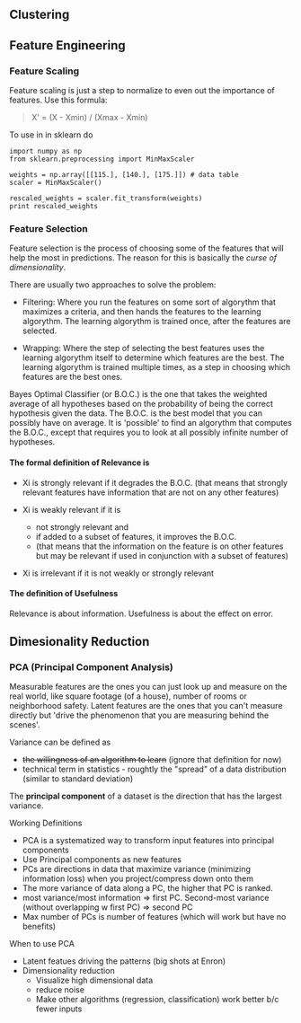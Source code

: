 ## Clustering

## Feature Engineering

### Feature Scaling

Feature scaling is just a step to normalize  to even out the importance of features. Use this formula:

> X' = (X - Xmin) / (Xmax - Xmin)

To use in in sklearn do

    import numpy as np
    from sklearn.preprocessing import MinMaxScaler

    weights = np.array([[115.], [140.], [175.]]) # data table
    scaler = MinMaxScaler()

    rescaled_weights = scaler.fit_transform(weights)
    print rescaled_weights

### Feature Selection

Feature selection is the process of choosing some of the features that will help the most in predictions. The reason for this is basically the *curse of dimensionality*.

There are usually two approaches to solve the problem:

- Filtering: Where you run the features on some sort of algorythm that maximizes a criteria, and then hands the features to the learning algorythm. The learning algorythm is trained once, after the features are selected.

- Wrapping:  Where the step of selecting the best features uses the learning algorythm itself to determine which features are the best. The learning algorythm is trained multiple times, as a step in choosing which features are the best ones.

Bayes Optimal Classifier (or B.O.C.) is the one that takes the weighted average of all hypotheses based on the probability of being the correct hypothesis given the data. The B.O.C. is the best model that you can possibly have on average. It is 'possible' to find an algorythm that computes the B.O.C., except that requires you to look at all possibly infinite number of hypotheses.  

#### The formal definition of Relevance is

- Xi is strongly relevant if it degrades the B.O.C. (that means that strongly relevant features have information that are not on any other features)

- Xi is weakly relevant if it is 
  - not strongly relevant and
  - if added to a subset of features, it improves the B.O.C.
  - (that means that the information on the feature is on other features but may be relevant if used in conjunction with a subset of features)

- Xi is irrelevant if it is not weakly or strongly relevant

#### The definition of Usefulness

Relevance is about information. Usefulness is about the effect on error. 

## Dimesionality Reduction

### PCA (Principal Component Analysis)

Measurable features are the ones you can just look up and measure on the real world, like square footage (of a house), number of rooms or neighborhood safety. Latent features are the ones that you can't measure directly but 'drive the phenomenon that you are measuring behind the scenes'.

Variance can be defined as

- ~~the willingness of an algorithm to learn~~ (ignore that definition for now) 
- technical term in statistics - roughtly the "spread" of a data distribution (similar to standard deviation)

The **principal component** of a dataset is the direction that has the largest variance.

Working Definitions

- PCA is a systematized way to transform input features into principal components
- Use Principal components as new features
- PCs are directions in data that maximize variance (minimizing information loss) when you project/compress down onto them
- The more variance of data along a PC, the higher that PC is ranked.
- most variance/most information => first PC. Second-most variance (without overlapping w first PC) => second PC
- Max number of PCs is number of features (which will work but have no benefits)

When to use PCA

- Latent featues driving the patterns (big shots at Enron)
- Dimensionality reduction
  - Visualize high dimensional data
  - reduce noise
  - Make other algorithms (regression, classification) work better b/c fewer inputs

